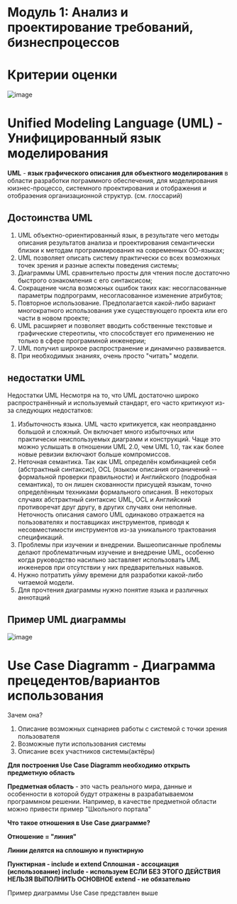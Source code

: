 # Модуль 1: Анализ и проектирование требований, бизнеспроцессов

# Критерии оценки 

![image](https://user-images.githubusercontent.com/90152615/197396583-4133396f-5ab1-4fa2-98ab-666062dcc691.png)

# Unified Modeling Language (UML) - Унифицированный язык моделирования

**UML** - **язык графического описания для объектного моделирования** в области разработки пограммного обеспечения, для моделирования юизнес-процессо, системного проектирования и отображения и отобраэения организационной структур. (см. глоссарий)

## Достоинства UML
1. UML объектно-ориентированный язык, в результате чего методы описания результатов анализа и проектирования семантически близки к методам программирования на современных ОО-языках;
2. UML позволяет описать систему практически со всех возможных точек зрения и разные аспекты поведения системы;
3. Диаграммы UML сравнительно просты для чтения после достаточно быстрого ознакомления с его синтаксисом;
4. Сокращение числа возможных ошибок таких как: несогласованные параметры подпрограмм, несогласованное изменение атрибутов;
5. Повторное использование. Предполагается какой-либо вариант многократного использования уже существующего проекта или его части в новом проекте;
6. UML расширяет и позволяет вводить собственные текстовые и графические стереотипы, что способствует его применению не только в сфере программной инженерии;
7. UML получил широкое распространение и динамично развивается.
8. При необходимых знаниях, очень просто "читать" модели.

## недостатки UML
Недостатки UML
Несмотря на то, что UML достаточно широко распространённый и используемый стандарт, его часто критикуют из-за следующих недостатков:

1. Избыточность языка. UML часто критикуется, как неоправданно большой и сложный. Он включает много избыточных или практически неиспользуемых диаграмм и конструкций. Чаще это можно услышать в отношении UML 2.0, чем UML 1.0, так как более новые ревизии включают больше компромиссов.
2. Неточная семантика. Так как UML определён комбинацией себя (абстрактный синтаксис), OCL (языком описания ограничений -- формальной проверки правильности) и Английского (подробная семантика), то он лишен скованности присущей языкам, точно определённым техниками формального описания. В некоторых случаях абстрактный синтаксис UML, OCL и Английский противоречат друг другу, в других случаях они неполные. Неточность описания самого UML одинаково отражается на пользователях и поставщиках инструментов, приводя к несовместимости инструментов из-за уникального трактования спецификаций.
3. Проблемы при изучении и внедрении. Вышеописанные проблемы делают проблематичным изучение и внедрение UML, особенно когда руководство насильно заставляет использовать UML инженеров при отсутствии у них предварительных навыков.
4. Нужно потратить уйму времени для разработки какой-либо читаемой модели.
5. Для прочтения диаграммы нужно понятие языка и различных аннотаций

## Пример UML диаграммы

![image](https://user-images.githubusercontent.com/90152615/197396914-9fdbe8ce-9f5d-458d-a536-e9efa53fcbeb.png)

# Use Case Diagramm - Диаграмма прецедентов/вариантов использования
Зачем она?

1. Описание возможных сценариев работы с системой с точки зрения пользователя
2. Возможные пути использования системы
3. Описание всех участников системы(актёры)

**Для построения Use Case Diagramm необходимо открыть предметную область**

**Предметная область** - это часть реального мира, данные и особенности в которой будут отражены в разрабатываемом программном решении. Например, в качестве предметной области можно привести пример "Школьного портала"

**Что такое отношения в Use Case диаграмме?**

**Отношение = "линия"**

**Линии делятся на сплошную и пунктирную**

**Пунктирная - include и extend Сплошная - ассоциация (использование) include - используем ЕСЛИ БЕЗ ЭТОГО ДЕЙСТВИЯ НЕЛЬЗЯ ВЫПОЛНИТЬ ОСНОВНОЕ extend - не обязательно**

Пример диаграммы Use Case представлен выше 
